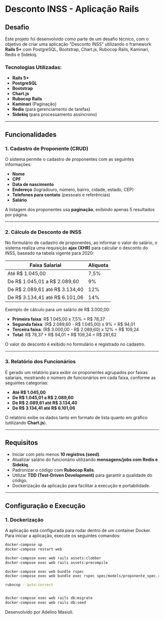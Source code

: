 # Desconto INSS - Aplicação Rails

## Desafio

Este projeto foi desenvolvido como parte de um desafio técnico, com o objetivo de criar uma aplicação "Desconto INSS" utilizando o framework **Rails 5+** com PostgreSQL, Bootstrap, Chart.js, Rubocop Rails, Kaminari, Redis e Sidekiq.

### Tecnologias Utilizadas:

- **Rails 5+**
- **PostgreSQL**
- **Bootstrap**
- **Chart.js**
- **Rubocop Rails**
- **Kaminari** (Paginação)
- **Redis** (para gerenciamento de tarefas)
- **Sidekiq** (para processamento assíncrono)

---

## Funcionalidades

### 1. Cadastro de Proponente (CRUD)

O sistema permite o cadastro de proponentes com as seguintes informações:

- **Nome**
- **CPF**
- **Data de nascimento**
- **Endereço** (logradouro, número, bairro, cidade, estado, CEP)
- **Telefones para contato** (pessoais e referências)
- **Salário**

A listagem dos proponentes usa **paginação**, exibindo apenas 5 resultados por página.

---

### 2. Cálculo de Desconto de INSS

No formulário de cadastro de proponentes, ao informar o valor do salário, o sistema realiza uma requisição **ajax (XHR)** para calcular o desconto do INSS, baseado na tabela vigente para 2020:

| Faixa Salarial                 | Alíquota |
| ------------------------------ | -------- |
| Até R$ 1.045,00                | 7,5%     |
| De R$ 1.045,01 a R$ 2.089,60   | 9%       |
| De R$ 2.089,61 até R$ 3.134,40 | 12%      |
| De R$ 3.134,41 até R$ 6.101,06 | 14%      |

Exemplo de cálculo para um salário de R$ 3.000,00:

- **Primeira faixa**: R$ 1.045,00 x 7,5% = R$ 78,37
- **Segunda faixa**: (R$ 2.089,60 - R$ 1.045,00) x 9% = R$ 94,01
- **Terceira faixa**: (R$ 3.000,00 - R$ 2.089,60) x 12% = R$ 109,24
- **Total**: R$ 78,37 + R$ 94,01 + R$ 109,24 = R$ 281,62

O valor do desconto é exibido no formulário e registrado no cadastro.

---

### 3. Relatório dos Funcionários

É gerado um relatório para exibir os proponentes agrupados por faixas salariais, mostrando o número de funcionários em cada faixa, conforme as seguintes categorias:

- **Até R$ 1.045,00**
- **De R$ 1.045,01 a R$ 2.089,60**
- **De R$ 2.089,61 até R$ 3.134,40**
- **De R$ 3.134,41 até R$ 6.101,06**

O relatório exibe os dados tanto em formato de lista quanto em gráfico (utilizando **Chart.js**).

---

## Requisitos

- Iniciar com pelo menos **10 registros (seed)**.
- Atualizar salário do funcionário utilizando **mensagens/jobs com Redis e Sidekiq**.
- Padronizar o código com **Rubocop Rails**.
- Utilizar **TDD (Test-Driven Development)** para garantir a qualidade do código.
- Dockerização da aplicação para facilitar a execução e portabilidade.

---

## Configuração e Execução

### 1. Dockerização

A aplicação está configurada para rodar dentro de um container Docker. Para iniciar a aplicação, execute os seguintes comandos:

```bash
docker-compose up
docker-compose restart web

docker-compose exec web rails assets:clobber
docker-compose exec web rails assets:precompile

docker-compose exec web bundle rspec
docker-compose exec web bundle exec rspec spec/models/proponente_spec.rb

rubocop --auto-correct


docker-compose exec web rails db:migrate
docker-compose exec web rails db:seed

```

Desenvolvido por Adelino Masioli.
